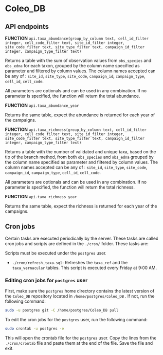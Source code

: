 # Coleo_DB

## API endpoints

**FUNCTION** `api.taxa_abundance(group_by_column text, cell_id_filter integer, cell_code_filter text, site_id_filter integer, site_code_filter text, site_type_filter text, campaign_id_filter integer, campaign_type_filter text)`

Returns a table with the sum of observation values from `obs_species` and `obs_edna` for each taxon, grouped by the column name specified as parameter and filtered by column values. The column names accepted can be any of : `site_id`, `site_type`, `site_code`, `campaign_id`, `campaign_type`, `cell_id`, `cell_code`.

All parameters are optionals and can be used in any combination. If no parameter is specified, the function will return the total abundance.

**FUNCTION** `api.taxa_abundance_year`

Returns the same table, expect the abundance is returned for each year of the campaigns. 

**FUNCTION** `api.taxa_richness(group_by_column text, cell_id_filter integer, cell_code_filter text, site_id_filter integer, site_code_filter text, site_type_filter text, campaign_id_filter integer, campaign_type_filter text)`

Returns a table with the number of validated and unique taxa, based on the tip of the branch method, from both `obs_species` and `obs_edna` grouped by the column name specified as parameter and filtered by column values. The column names accepted can be any of : `site_id`, `site_type`, `site_code`, `campaign_id`, `campaign_type`, `cell_id`, `cell_code`.

All parameters are optionals and can be used in any combination. If no parameter is specified, the function will return the total richness.

**FUNCTION** `api.taxa_richness_year`

Returns the same table, expect the richness is returned for each year of the campaigns. 

## Cron jobs

Certain tasks are executed periodically by the server. These tasks are called cron jobs and scripts are defined in the `./cron/` folder. These tasks are:

Scripts must be executed under the `postgres` user.

- `./cron/refresh_taxa.sql`: Refreshes the `taxa_ref` and the `taxa_vernacular` tables. This script is executed every Friday at 9:00 AM.

### Editing cron jobs for `postgres` user

First, make sure the `postgres` home directory contains the latest version of the `Coleo_DB` repository located in `/home/postgres/Coleo_DB` . If not, run the following command:

```bash
sudo -u postgres git -C /home/postgres/Coleo_DB pull
```

To edit the cron jobs for the `postgres` user, run the following command:

```bash
sudo crontab -u postgres -e
```

This will open the crontab file for the `postgres` user. Copy the lines from the `./cron/crontab` file and paste them at the end of the file. Save the file and exit.

